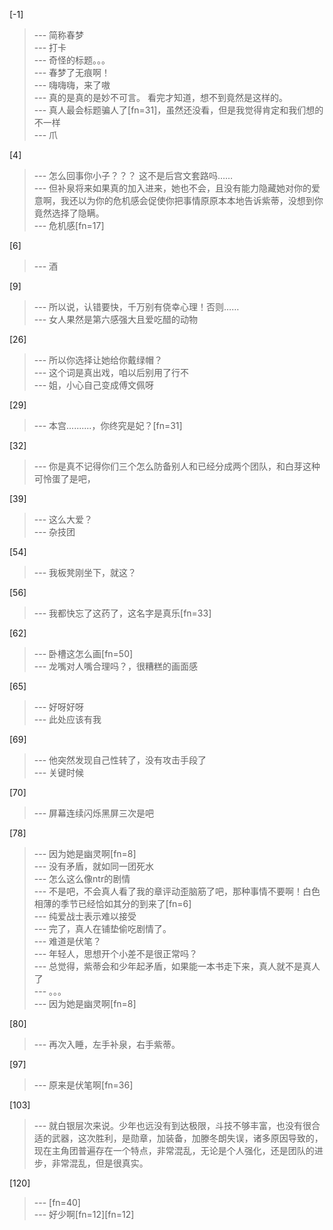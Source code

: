 
[-1] 
>--- 简称春梦<br>
>--- 打卡<br>
>--- 奇怪的标题。。。<br>
>--- 春梦了无痕啊！<br>
>--- 嗨嗨嗨，来了嗷<br>
>--- 真的是真的是妙不可言。
看完才知道，想不到竟然是这样的。<br>
>--- 真人最会标题骗人了[fn=31]，虽然还没看，但是我觉得肯定和我们想的不一样<br>
>--- 爪<br>

[4] 
>--- 怎么回事你小子？？？
这不是后宫文套路吗……<br>
>--- 但补泉将来如果真的加入进来，她也不会，且没有能力隐藏她对你的爱意啊，我还以为你的危机感会促使你把事情原原本本地告诉紫蒂，没想到你竟然选择了隐瞒。<br>
>--- 危机感[fn=17]<br>

[6] 
>--- 酒<br>

[9] 
>--- 所以说，认错要快，千万别有侥幸心理！否则……<br>
>--- 女人果然是第六感强大且爱吃醋的动物<br>

[26] 
>--- 所以你选择让她给你戴绿帽？<br>
>--- 这个词是真出戏，咱以后别用了行不<br>
>--- 姐，小心自己变成傅文佩呀<br>

[29] 
>--- 本宫..........，你终究是妃？[fn=31]<br>

[32] 
>--- 你是真不记得你们三个怎么防备别人和已经分成两个团队，和白芽这种可怜蛋了是吧，<br>

[39] 
>--- 这么大爱？<br>
>--- 杂技团<br>

[54] 
>--- 我板凳刚坐下，就这？<br>

[56] 
>--- 我都快忘了这药了，这名字是真乐[fn=33]<br>

[62] 
>--- 卧槽这怎么画[fn=50]<br>
>--- 龙嘴对人嘴合理吗？，很糟糕的画面感<br>

[65] 
>--- 好呀好呀<br>
>--- 此处应该有我<br>

[69] 
>--- 他突然发现自己性转了，没有攻击手段了<br>
>--- 关键时候<br>

[70] 
>--- 屏幕连续闪烁黑屏三次是吧<br>

[78] 
>--- 因为她是幽灵啊[fn=8]<br>
>--- 没有矛盾，就如同一团死水<br>
>--- 怎么这么像ntr的剧情<br>
>--- 不是吧，不会真人看了我的章评动歪脑筋了吧，那种事情不要啊！白色相薄的季节已经恰如其分的到来了[fn=6]<br>
>--- 纯爱战士表示难以接受<br>
>--- 完了，真人在铺垫偷吃剧情了。<br>
>--- 难道是伏笔？<br>
>--- 年轻人，思想开个小差不是很正常吗？<br>
>--- 总觉得，紫蒂会和少年起矛盾，如果能一本书走下来，真人就不是真人了<br>
>--- 。。。<br>
>--- 因为她是幽灵啊[fn=8]<br>

[80] 
>--- 再次入睡，左手补泉，右手紫蒂。<br>

[97] 
>--- 原来是伏笔啊[fn=36]<br>

[103] 
>--- 就白银层次来说。少年也远没有到达极限，斗技不够丰富，也没有很合适的武器，这次胜利，是勋章，加装备，加滕冬朗失误，诸多原因导致的，现在主角团普遍存在一个特点，非常混乱，无论是个人强化，还是团队的进步，非常混乱，但是很真实。<br>

[120] 
>--- [fn=40]<br>
>--- 好少啊[fn=12][fn=12]<br>
